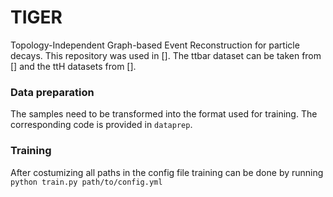 # TIGER
Topology-Independent Graph-based Event Reconstruction for particle decays. This repository was used in []. 
The ttbar dataset can be taken from [] and the ttH datasets from []. 

### Data preparation 
The samples need to be transformed into the format used for training. The corresponding code is provided in `dataprep`.

### Training 
After costumizing all paths in the config file training can be done by running `python train.py path/to/config.yml`

